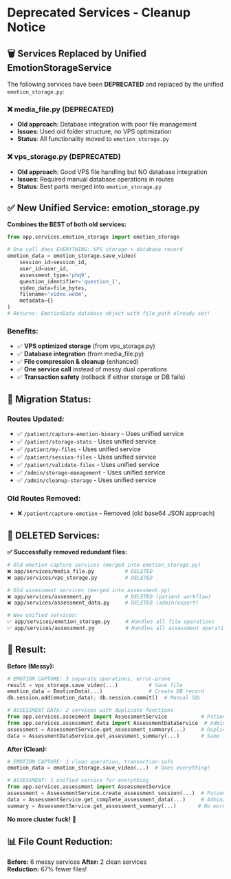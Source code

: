 # Deprecated Services - Cleanup Notice

## 🗑️ Services Replaced by Unified EmotionStorageService

The following services have been **DEPRECATED** and replaced by the unified `emotion_storage.py`:

### ❌ **media_file.py** (DEPRECATED)
- **Old approach**: Database integration with poor file management
- **Issues**: Used old folder structure, no VPS optimization
- **Status**: All functionality moved to `emotion_storage.py`

### ❌ **vps_storage.py** (DEPRECATED) 
- **Old approach**: Good VPS file handling but NO database integration
- **Issues**: Required manual database operations in routes
- **Status**: Best parts merged into `emotion_storage.py`

## ✅ **New Unified Service: emotion_storage.py**

**Combines the BEST of both old services:**

```python
from app.services.emotion_storage import emotion_storage

# One call does EVERYTHING: VPS storage + database record
emotion_data = emotion_storage.save_video(
    session_id=session_id,
    user_id=user_id,
    assessment_type='phq9',
    question_identifier='question_1',
    video_data=file_bytes,
    filename='video.webm',
    metadata={}
)
# Returns: EmotionData database object with file_path already set!
```

### **Benefits:**
- ✅ **VPS optimized storage** (from vps_storage.py)
- ✅ **Database integration** (from media_file.py) 
- ✅ **File compression & cleanup** (enhanced)
- ✅ **One service call** instead of messy dual operations
- ✅ **Transaction safety** (rollback if either storage or DB fails)

## 🧹 **Migration Status:**

### **Routes Updated:**
- ✅ `/patient/capture-emotion-binary` - Uses unified service
- ✅ `/patient/storage-stats` - Uses unified service
- ✅ `/patient/my-files` - Uses unified service  
- ✅ `/patient/session-files` - Uses unified service
- ✅ `/patient/validate-files` - Uses unified service
- ✅ `/admin/storage-management` - Uses unified service
- ✅ `/admin/cleanup-storage` - Uses unified service

### **Old Routes Removed:**
- ❌ `/patient/capture-emotion` - Removed (old base64 JSON approach)

## 📝 **DELETED Services:**

**✅ Successfully removed redundant files:**

```bash
# Old emotion capture services (merged into emotion_storage.py)
❌ app/services/media_file.py          # DELETED
❌ app/services/vps_storage.py         # DELETED

# Old assessment services (merged into assessment.py)  
❌ app/services/assesment.py           # DELETED (patient workflow)
❌ app/services/assessment_data.py     # DELETED (admin/export)

# New unified services:
✅ app/services/emotion_storage.py     # Handles all file operations
✅ app/services/assessment.py          # Handles all assessment operations
```

## 🎯 **Result:**

**Before (Messy):**
```python
# EMOTION CAPTURE: 3 separate operations, error-prone
result = vps_storage.save_video(...)          # Save file
emotion_data = EmotionData(...)               # Create DB record  
db.session.add(emotion_data); db.session.commit()  # Manual SQL

# ASSESSMENT DATA: 2 services with duplicate functions
from app.services.assesment import AssessmentService           # Patient workflow
from app.services.assessment_data import AssessmentDataService  # Admin/export
assessment = AssessmentService.get_assessment_summary(...)     # Duplicate function!
data = AssessmentDataService.get_assessment_summary(...)       # Same function!
```

**After (Clean):**
```python
# EMOTION CAPTURE: 1 clean operation, transaction-safe
emotion_data = emotion_storage.save_video(...)  # Does everything!

# ASSESSMENT: 1 unified service for everything
from app.services.assessment import AssessmentService
assessment = AssessmentService.create_assessment_session(...)  # Patient workflow
data = AssessmentService.get_complete_assessment_data(...)     # Admin/export
summary = AssessmentService.get_assessment_summary(...)       # No more duplicates!
```

**No more cluster fuck!** 🎉

## 📊 **File Count Reduction:**

**Before:** 6 messy services
**After:** 2 clean services  
**Reduction:** 67% fewer files!